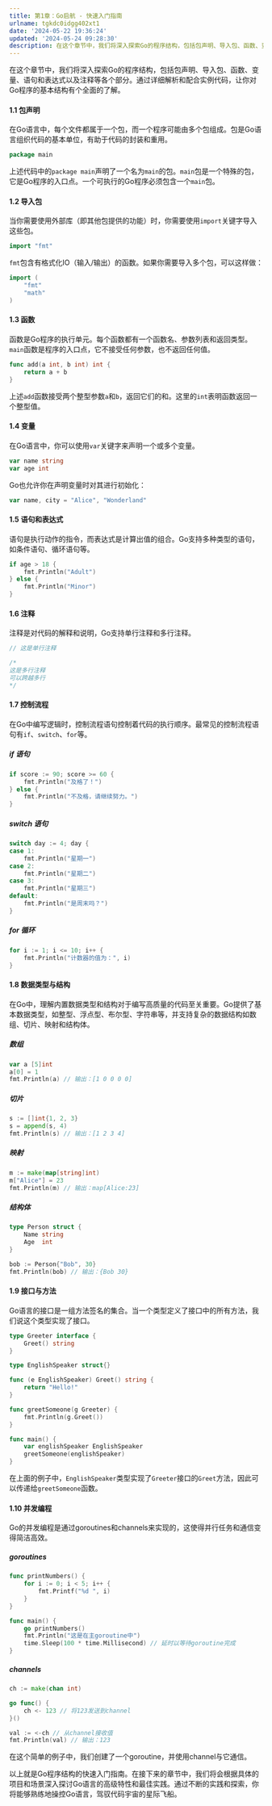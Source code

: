 ```yaml
---
title: 第1章：Go启航 - 快速入门指南
urlname: tgkdc0idgg402xt1
date: '2024-05-22 19:36:24'
updated: '2024-05-24 09:28:30'
description: 在这个章节中，我们将深入探索Go的程序结构，包括包声明、导入包、函数、变量、语句和表达式以及注释等各个部分。通过详细解析和配合实例代码，让你对Go程序的基本结构有个全面的了解。1.1 包声明在Go语言中，每个文件都属于一个包，而一个程序可能由多个包组成。包是Go语言组织代码的基本单位，有助于代...
---
```

在这个章节中，我们将深入探索Go的程序结构，包括包声明、导入包、函数、变量、语句和表达式以及注释等各个部分。通过详细解析和配合实例代码，让你对Go程序的基本结构有个全面的了解。

#### 1.1 包声明

在Go语言中，每个文件都属于一个包，而一个程序可能由多个包组成。包是Go语言组织代码的基本单位，有助于代码的封装和重用。

```go
package main
```

上述代码中的`package main`声明了一个名为`main`的包。`main`包是一个特殊的包，它是Go程序的入口点。一个可执行的Go程序必须包含一个`main`包。

#### 1.2 导入包

当你需要使用外部库（即其他包提供的功能）时，你需要使用`import`关键字导入这些包。

```go
import "fmt"
```

`fmt`包含有格式化IO（输入/输出）的函数。如果你需要导入多个包，可以这样做：

```go
import (
    "fmt"
    "math"
)
```

#### 1.3 函数

函数是Go程序的执行单元。每个函数都有一个函数名、参数列表和返回类型。`main`函数是程序的入口点，它不接受任何参数，也不返回任何值。

```go
func add(a int, b int) int {
    return a + b
}
```

上述`add`函数接受两个整型参数`a`和`b`，返回它们的和。这里的`int`表明函数返回一个整型值。

#### 1.4 变量

在Go语言中，你可以使用`var`关键字来声明一个或多个变量。

```go
var name string
var age int
```

Go也允许你在声明变量时对其进行初始化：

```go
var name, city = "Alice", "Wonderland"
```

#### 1.5 语句和表达式

语句是执行动作的指令，而表达式是计算出值的组合。Go支持多种类型的语句，如条件语句、循环语句等。

```go
if age > 18 {
    fmt.Println("Adult")
} else {
    fmt.Println("Minor")
}
```

#### 1.6 注释

注释是对代码的解释和说明，Go支持单行注释和多行注释。

```go
// 这是单行注释

/*
这是多行注释
可以跨越多行
*/
```

#### 1.7 控制流程

在Go中编写逻辑时，控制流程语句控制着代码的执行顺序。最常见的控制流程语句有`if`、`switch`、`for`等。

##### if 语句

```go
if score := 90; score >= 60 {
    fmt.Println("及格了！")
} else {
    fmt.Println("不及格，请继续努力。")
}
```

##### switch 语句

```go
switch day := 4; day {
case 1:
    fmt.Println("星期一")
case 2:
    fmt.Println("星期二")
case 3:
    fmt.Println("星期三")
default:
    fmt.Println("是周末吗？")
}
```

##### for 循环

```go
for i := 1; i <= 10; i++ {
    fmt.Println("计数器的值为：", i)
}
```

#### 1.8 数据类型与结构

在Go中，理解内置数据类型和结构对于编写高质量的代码至关重要。Go提供了基本数据类型，如整型、浮点型、布尔型、字符串等，并支持复杂的数据结构如数组、切片、映射和结构体。

##### 数组

```go
var a [5]int
a[0] = 1
fmt.Println(a) // 输出：[1 0 0 0 0]
```

##### 切片

```go
s := []int{1, 2, 3}
s = append(s, 4)
fmt.Println(s) // 输出：[1 2 3 4]
```

##### 映射

```go
m := make(map[string]int)
m["Alice"] = 23
fmt.Println(m) // 输出：map[Alice:23]
```

##### 结构体

```go
type Person struct {
    Name string
    Age  int
}

bob := Person{"Bob", 30}
fmt.Println(bob) // 输出：{Bob 30}
```

#### 1.9 接口与方法

Go语言的接口是一组方法签名的集合。当一个类型定义了接口中的所有方法，我们说这个类型实现了接口。

```go
type Greeter interface {
    Greet() string
}

type EnglishSpeaker struct{}

func (e EnglishSpeaker) Greet() string {
    return "Hello!"
}

func greetSomeone(g Greeter) {
    fmt.Println(g.Greet())
}

func main() {
    var englishSpeaker EnglishSpeaker
    greetSomeone(englishSpeaker)
}
```

在上面的例子中，`EnglishSpeaker`类型实现了`Greeter`接口的`Greet`方法，因此可以传递给`greetSomeone`函数。

#### 1.10 并发编程

Go的并发编程是通过goroutines和channels来实现的，这使得并行任务和通信变得简洁高效。

##### goroutines

```go
func printNumbers() {
    for i := 0; i < 5; i++ {
        fmt.Printf("%d ", i)
    }
}

func main() {
    go printNumbers()
    fmt.Println("这是在主goroutine中")
    time.Sleep(100 * time.Millisecond) // 延时以等待goroutine完成
}
```

##### channels

```go
ch := make(chan int)

go func() {
    ch <- 123 // 将123发送到channel
}()

val := <-ch // 从channel接收值
fmt.Println(val) // 输出：123
```

在这个简单的例子中，我们创建了一个goroutine，并使用channel与它通信。

以上就是Go程序结构的快速入门指南。在接下来的章节中，我们将会根据具体的项目和场景深入探讨Go语言的高级特性和最佳实践。通过不断的实践和探索，你将能够熟练地操控Go语言，驾驭代码宇宙的星际飞船。

